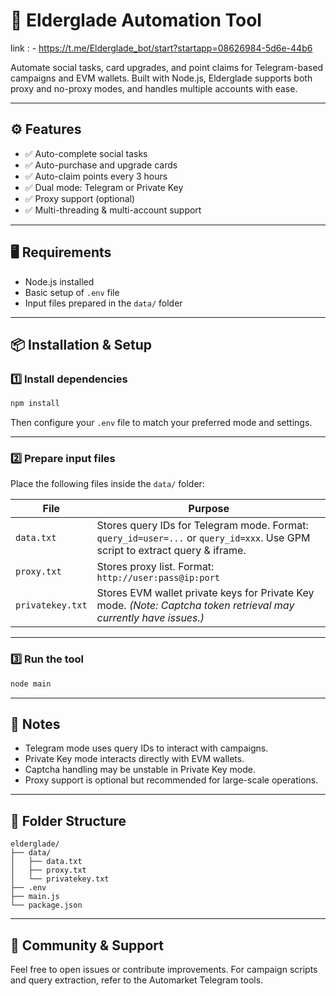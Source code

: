 # 🌿 Elderglade Automation Tool

link : - https://t.me/Elderglade_bot/start?startapp=08626984-5d6e-44b6

Automate social tasks, card upgrades, and point claims for Telegram-based campaigns and EVM wallets. Built with Node.js, Elderglade supports both proxy and no-proxy modes, and handles multiple accounts with ease.

---

## ⚙️ Features

- ✅ Auto-complete social tasks  
- ✅ Auto-purchase and upgrade cards  
- ✅ Auto-claim points every 3 hours  
- ✅ Dual mode: Telegram or Private Key  
- ✅ Proxy support (optional)  
- ✅ Multi-threading & multi-account support  

---

## 🖥 Requirements

- Node.js installed  
- Basic setup of `.env` file  
- Input files prepared in the `data/` folder  

---

## 📦 Installation & Setup

### 1️⃣ Install dependencies

```bash
npm install
```

Then configure your `.env` file to match your preferred mode and settings.

---

### 2️⃣ Prepare input files

Place the following files inside the `data/` folder:

| File              | Purpose |
|-------------------|---------|
| `data.txt`        | Stores query IDs for Telegram mode. Format: `query_id=user=...` or `query_id=xxx`. Use GPM script to extract query & iframe. |
| `proxy.txt`       | Stores proxy list. Format: `http://user:pass@ip:port` |
| `privatekey.txt`  | Stores EVM wallet private keys for Private Key mode. *(Note: Captcha token retrieval may currently have issues.)* |

---

### 3️⃣ Run the tool

```bash
node main
```

---

## 📌 Notes

- Telegram mode uses query IDs to interact with campaigns.  
- Private Key mode interacts directly with EVM wallets.  
- Captcha handling may be unstable in Private Key mode.  
- Proxy support is optional but recommended for large-scale operations.

---

## 📁 Folder Structure

```
elderglade/
├── data/
│   ├── data.txt
│   ├── proxy.txt
│   └── privatekey.txt
├── .env
├── main.js
└── package.json
```

---

## 💬 Community & Support

Feel free to open issues or contribute improvements. For campaign scripts and query extraction, refer to the Automarket Telegram tools.
```
